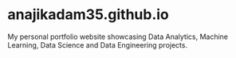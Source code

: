# anajikadam35.github.io
My personal portfolio website showcasing Data Analytics, Machine Learning, Data Science and Data Engineering projects.
